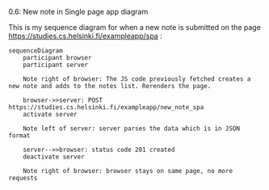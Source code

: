 0.6: New note in Single page app diagram

This is my sequence diagram for when a new note is submitted on the page https://studies.cs.helsinki.fi/exampleapp/spa :


```mermaid
sequenceDiagram
    participant browser
    participant server

    Note right of browser: The JS code previously fetched creates a new note and adds to the notes list. Rerenders the page.

    browser->>server: POST https://studies.cs.helsinki.fi/exampleapp/new_note_spa
    activate server

    Note left of server: server parses the data which is in JSON format

    server-->>browser: status code 201 created
    deactivate server

    Note right of browser: browser stays on same page, no more requests
    
```